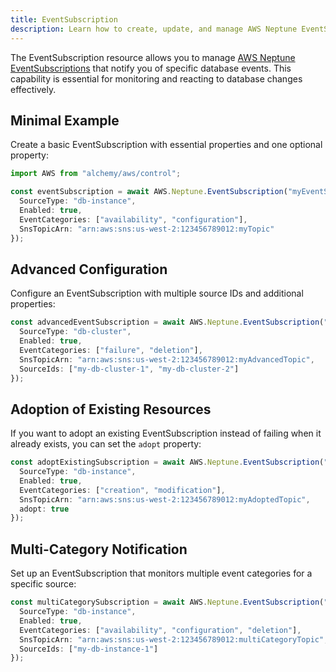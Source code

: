 ```yaml
---
title: EventSubscription
description: Learn how to create, update, and manage AWS Neptune EventSubscriptions using Alchemy Cloud Control.
---
```


The EventSubscription resource allows you to manage [AWS Neptune EventSubscriptions](https://docs.aws.amazon.com/neptune/latest/userguide/) that notify you of specific database events. This capability is essential for monitoring and reacting to database changes effectively.

## Minimal Example

Create a basic EventSubscription with essential properties and one optional property:

```ts
import AWS from "alchemy/aws/control";

const eventSubscription = await AWS.Neptune.EventSubscription("myEventSubscription", {
  SourceType: "db-instance",
  Enabled: true,
  EventCategories: ["availability", "configuration"],
  SnsTopicArn: "arn:aws:sns:us-west-2:123456789012:myTopic"
});
```

## Advanced Configuration

Configure an EventSubscription with multiple source IDs and additional properties:

```ts
const advancedEventSubscription = await AWS.Neptune.EventSubscription("advancedEventSubscription", {
  SourceType: "db-cluster",
  Enabled: true,
  EventCategories: ["failure", "deletion"],
  SnsTopicArn: "arn:aws:sns:us-west-2:123456789012:myAdvancedTopic",
  SourceIds: ["my-db-cluster-1", "my-db-cluster-2"]
});
```

## Adoption of Existing Resources

If you want to adopt an existing EventSubscription instead of failing when it already exists, you can set the `adopt` property:

```ts
const adoptExistingSubscription = await AWS.Neptune.EventSubscription("existingEventSubscription", {
  SourceType: "db-instance",
  Enabled: true,
  EventCategories: ["creation", "modification"],
  SnsTopicArn: "arn:aws:sns:us-west-2:123456789012:myAdoptedTopic",
  adopt: true
});
```

## Multi-Category Notification

Set up an EventSubscription that monitors multiple event categories for a specific source:

```ts
const multiCategorySubscription = await AWS.Neptune.EventSubscription("multiCategorySubscription", {
  SourceType: "db-instance",
  Enabled: true,
  EventCategories: ["availability", "configuration", "deletion"],
  SnsTopicArn: "arn:aws:sns:us-west-2:123456789012:multiCategoryTopic",
  SourceIds: ["my-db-instance-1"]
});
```